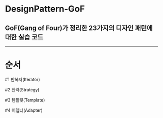 # DesignPattern-GoF

## GoF(Gang of Four)가 정리한 23가지의 디자인 패턴에 대한 실습 코드

***

# 순서
#1 반복자(Iterator)

#2 전략(Strategy)

#3 템플릿(Template)

#4 어뎁터(Adapter)

